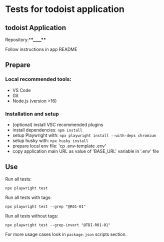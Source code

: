 # Tests for todoist application

## todoist Application

Repository:\***\*\_\_\_\_\*\***

Follow instructions in app README

## Prepare

### Local recommended tools:

- VS Code
- Git
- Node.js (version >16)

### Installation and setup

- (optional) install VSC recommended plugins
- install dependencies: `npm install`
- setup Playwright with: `npx playwright install --with-deps chromium`
- setup husky with: `npx husky install`
- prepare local env file: 'cp .env-template .env'
- copy application main URL as value of 'BASE_URL' variable in '.env' file

## Use

Run all tests:

```
npx playwright test
```

Run all tests with tags:

```
npx playwright test --grep "@R01-01"
```

Run all tests without tags:

```
npx playwright test --grep-invert "@TDI-R01-01"
```

For more usage cases look in `package.json` scripts section.
